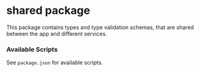 # shared package

This package contains types and type validation schemas, that are shared between the app and different services.

### Available Scripts

See `package.json` for available scripts.

